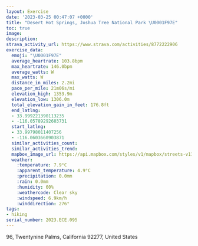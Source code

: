 ```yaml
---
layout: Exercise
date: '2023-03-25 00:47:07 +0000'
title: "Desert Hot Springs, Joshua Tree National Park \U0001F97E"
toc: true
image:
description:
strava_activity_url: https://www.strava.com/activities/8772222906
exercise_data:
  emoji: "\U0001F97E"
  average_heartrate: 103.8bpm
  max_heartrate: 146.0bpm
  average_watts: W
  max_watts: W
  distance_in_miles: 2.2mi
  pace_per_mile: 21m06s/mi
  elevation_high: 1353.9m
  elevation_low: 1306.0m
  total_elevation_gain_in_feet: 176.8ft
  end_latlng:
  - 33.999221390113235
  - -116.05789292603731
  start_latlng:
  - 33.99798011407256
  - -116.0603660903871
  similar_activities_count:
  similar_activities_trend:
  mapbox_image_url: https://api.mapbox.com/styles/v1/mapbox/streets-v11/static/path-5+787af2-1.0(kaonEfmkcUHHRLJHFJ%40JLDJXHIBFAFQTW%40Lr%40%40p%40DRK%5EK~A%3FlACZ%40RTb%40FHZJPXNPFLDZ%5E~%40FVRDFDHN%40HFJFT%3FHDJ%5EDNEJ%3FXN%40BD%3FJEZ_%40r%40CNELKLGL%3FHCH%3FZGJGLYNGJKH%3FBIHENo%40NS%5CICd%40OTMF%40JFJLp%40%40b%40GX%3FHFHn%40VHJBPALRXF%60%40NLNCF%40PTFVT%60%40JZFHRFNLl%40j%40LPHNJ%40VC%5CSL%40TPLADHJI%40BLMXi%40BWRq%40PUGEo%40Sk%40g%40%5DGIQKAKIMJE%40MWMGFEJJRd%40%5C%5CJ%40RGJ%5BDe%40AsAUg%40%5Ba%40Me%40KOIw%40%40c%40LqAB_BD_AMgBMc%40Yk%40QUo%40o%40U_%40EQAe%40FaAAEIGBUACm%40QGU%5D%5BI%3FIFUFO%60%40CA%3FNER%5Bj%40%5BJi%40DEBITSJUTY%3Fw%40Vg%40Ic%40WMOAOMQIYg%40o%40E%5BYu%40KKWOISE_%40c%40i%40WQUIKCU%3FEGOESYGc%40GMMAYJO%40IEGKMMQCGEo%40_AWSGKS_%40%3FKDGA%40GCKODABDF%3FDD%3FBIFD%60%40Op%40%40HHNAB%40%3FBEAKa%40y%40),pin-s-s+e5b22e(-116.06244,33.99718),pin-s-f+89ae00(-116.05979999999998,33.997980000000005)/auto/800x800?access_token=pk.eyJ1Ijoiam9zaGJlY2ttYW4iLCJhIjoiY205eWR2aDd1MWZ6djJrbXc4a3M0bWZleiJ9.XiG9OWkNcZk2QzjJbxLB4A
  weather:
    :temperature: 7.9°C
    :apparent_temperature: 4.9°C
    :precipitation: 0.0mm
    :rain: 0.0mm
    :humidity: 60%
    :weathercode: Clear sky
    :windspeed: 6.9km/h
    :winddirection: 276°
tags:
- hiking
serial_number: 2023.ECE.095
---
```

96, Twentynine Palms, California 92277, United States
